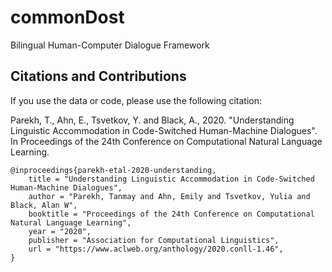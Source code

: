 # commonDost
Bilingual Human-Computer Dialogue Framework

## Citations and Contributions

If you use the data or code, please use the following citation:

Parekh, T., Ahn, E., Tsvetkov, Y. and Black, A., 2020. "Understanding Linguistic Accommodation in Code-Switched Human-Machine Dialogues". In Proceedings of the 24th Conference on Computational Natural Language Learning.

    @inproceedings{parekh-etal-2020-understanding,
        title = "Understanding Linguistic Accommodation in Code-Switched Human-Machine Dialogues",
        author = "Parekh, Tanmay and Ahn, Emily and Tsvetkov, Yulia and Black, Alan W",
        booktitle = "Proceedings of the 24th Conference on Computational Natural Language Learning",
        year = "2020",
        publisher = "Association for Computational Linguistics",
        url = "https://www.aclweb.org/anthology/2020.conll-1.46",
    }

